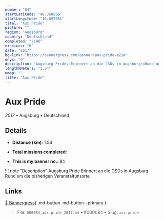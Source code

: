 ```yaml
---
nummer: "84"
startLatitude: "48.368866"
startLongitude: "10.897081"
titel: "Aux Pride"
picture: ""
region: "Augsburg"
country: "Deutschland"
completed: "2196"
missions: "6"
date: "2017"
bg-link: "https://bannergress.com/banner/aux-pride-a21a"
onyx: "0"
description: "Augsburg Pride\nErinnert an die CSDs in Augsburg\nRund um die bisherigen Veranstaltunsorte"
lengthKMeters: "1,54"
umap: ""
title: "Aux Pride"
---
```

# Aux Pride

*2017* • Augsburg • Deutschland



## Details
- **Distance (km):** 1.54

- **Total missions completed:** 
- **This is my banner no.:** 84


!!! note "Description"
    Augsburg Pride
Erinnert an die CSDs in Augsburg
Rund um die bisherigen Veranstaltunsorte



## Links
[🔗 Bannergress](https://bannergress.com/banner/aux-pride-a21a){ .md-button .md-button--primary }



> File: `000084_aux-pride_2017.md` • #000084 • Slug: `aux-pride`
